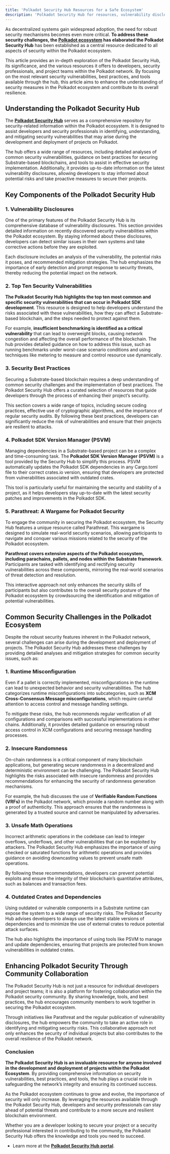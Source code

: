 ```yaml
---
title: 'Polkadot Security Hub Resources for a Safe Ecosystem'
description: 'Polkadot Security Hub for resources, vulnerability disclosures, and security best practices to safeguard Polkadot ecosystem projects.'
---
```

As decentralized systems gain widespread adoption, the need for robust security mechanisms becomes even more critical. **To address these security challenges, the [Polkadot ecosystem](https://dablock.com/ecosystem/) has elaborated the Polkadot Security Hub** has been established as a central resource dedicated to all aspects of security within the Polkadot ecosystem.

This article provides an in-depth exploration of the Polkadot Security Hub, its significance, and the various resources it offers to developers, security professionals, and project teams within the Polkadot network. By focusing on the most relevant security vulnerabilities, best practices, and tools available through the hub, this article aims to enhance the understanding of security measures in the Polkadot ecosystem and contribute to its overall resilience.

Understanding the Polkadot Security Hub
---------------------------------------

The [**Polkadot Security Hub**](https://polkadot-security.github.io/) serves as a comprehensive repository for security-related information within the Polkadot ecosystem. It is designed to assist developers and security professionals in identifying, understanding, and mitigating security vulnerabilities that may arise during the development and deployment of projects on Polkadot.

The hub offers a wide range of resources, including detailed analyses of common security vulnerabilities, guidance on best practices for securing Substrate-based blockchains, and tools to assist in effective security implementation. Additionally, it provides up-to-date information on the latest vulnerability disclosures, allowing developers to stay informed about potential risks and take proactive measures to secure their projects.

Key Components of the Polkadot Security Hub
-------------------------------------------

### 1. **Vulnerability Disclosures**

One of the primary features of the Polkadot Security Hub is its comprehensive database of vulnerability disclosures. This section provides detailed information on recently discovered security vulnerabilities within the Polkadot ecosystem. By staying informed about these disclosures, developers can detect similar issues in their own systems and take corrective actions before they are exploited.

Each disclosure includes an analysis of the vulnerability, the potential risks it poses, and recommended mitigation strategies. The hub emphasizes the importance of early detection and prompt response to security threats, thereby reducing the potential impact on the network.

### 2. **Top Ten Security Vulnerabilities**

**The Polkadot Security Hub highlights the top ten most common and specific security vulnerabilities that can occur in Polkadot SDK development**. This resource is designed to help developers understand the risks associated with these vulnerabilities, how they can affect a Substrate-based blockchain, and the steps needed to protect against them.

For example, **insufficient benchmarking is identified as a critical vulnerability** that can lead to overweight blocks, causing network congestion and affecting the overall performance of the blockchain. The hub provides detailed guidance on how to address this issue, such as running benchmarks under worst-case scenario conditions and using techniques like metering to measure and control resource use dynamically.

### 3. **Security Best Practices**

Securing a Substrate-based blockchain requires a deep understanding of common security challenges and the implementation of best practices. The Polkadot Security Hub offers a curated selection of resources that guide developers through the process of enhancing their project’s security.

This section covers a wide range of topics, including secure coding practices, effective use of cryptographic algorithms, and the importance of regular security audits. By following these best practices, developers can significantly reduce the risk of vulnerabilities and ensure that their projects are resilient to attacks.

### 4. **Polkadot SDK Version Manager (PSVM)**

Managing dependencies in a Substrate-based project can be a complex and time-consuming task. The **Polkadot SDK Version Manager (PSVM)** is a tool provided by the Security Hub to simplify this process. PSVM automatically updates the Polkadot SDK dependencies in any Cargo.toml file to their correct crates.io version, ensuring that developers are protected from vulnerabilities associated with outdated crates.

This tool is particularly useful for maintaining the security and stability of a project, as it helps developers stay up-to-date with the latest security patches and improvements in the Polkadot SDK.

### 5. **Parathreat: A Wargame for Polkadot Security**

To engage the community in securing the Polkadot ecosystem, the Security Hub features a unique resource called Parathreat. This wargame is designed to simulate real-world security scenarios, allowing participants to navigate and conquer various missions related to the security of the Polkadot ecosystem.

**Parathreat covers extensive aspects of the Polkadot ecosystem, including parachains, pallets, and nodes within the Substrate framework**. Participants are tasked with identifying and rectifying security vulnerabilities across these components, mirroring the real-world scenarios of threat detection and resolution.

This interactive approach not only enhances the security skills of participants but also contributes to the overall security posture of the Polkadot ecosystem by crowdsourcing the identification and mitigation of potential vulnerabilities.

Common Security Challenges in the Polkadot Ecosystem
----------------------------------------------------

Despite the robust security features inherent in the Polkadot network, several challenges can arise during the development and deployment of projects. The Polkadot Security Hub addresses these challenges by providing detailed analyses and mitigation strategies for common security issues, such as:

### 1. **Runtime Misconfiguration**

Even if a pallet is correctly implemented, misconfigurations in the runtime can lead to unexpected behavior and security vulnerabilities. The hub categorizes runtime misconfigurations into subcategories, such as **XCM Cross-Consensus Message misconfigurations**, which require careful attention to access control and message handling settings.

To mitigate these risks, the hub recommends regular verification of all configurations and comparisons with successful implementations in other chains. Additionally, it provides detailed guidance on ensuring robust access control in XCM configurations and securing message handling processes.

### 2. **Insecure Randomness**

On-chain randomness is a critical component of many blockchain applications, but generating secure randomness in a decentralized and deterministic environment can be challenging. The Polkadot Security Hub highlights the risks associated with insecure randomness and provides recommendations for enhancing the security of randomness generation mechanisms.

For example, the hub discusses the use of **Verifiable Random Functions (VRFs)** in the Polkadot network, which provide a random number along with a proof of authenticity. This approach ensures that the randomness is generated by a trusted source and cannot be manipulated by adversaries.

### 3. **Unsafe Math Operations**

Incorrect arithmetic operations in the codebase can lead to integer overflows, underflows, and other vulnerabilities that can be exploited by attackers. The Polkadot Security Hub emphasizes the importance of using checked or saturated functions for arithmetic operations and provides guidance on avoiding downcasting values to prevent unsafe math operations.

By following these recommendations, developers can prevent potential exploits and ensure the integrity of their blockchain’s quantitative attributes, such as balances and transaction fees.

### 4. **Outdated Crates and Dependencies**

Using outdated or vulnerable components in a Substrate runtime can expose the system to a wide range of security risks. The Polkadot Security Hub advises developers to always use the latest stable versions of dependencies and to minimize the use of external crates to reduce potential attack surfaces.

The hub also highlights the importance of using tools like PSVM to manage and update dependencies, ensuring that projects are protected from known vulnerabilities in outdated crates.

Enhancing Polkadot Security Through Community Collaboration
-----------------------------------------------------------

The Polkadot Security Hub is not just a resource for individual developers and project teams; it is also a platform for fostering collaboration within the Polkadot security community. By sharing knowledge, tools, and best practices, the hub encourages community members to work together in securing the Polkadot ecosystem.

Through initiatives like Parathreat and the regular publication of vulnerability disclosures, the hub empowers the community to take an active role in identifying and mitigating security risks. This collaborative approach not only enhances the security of individual projects but also contributes to the overall resilience of the Polkadot network.

### Conclusion

**The Polkadot Security Hub is an invaluable resource for anyone involved in the development and deployment of projects within the Polkadot Ecosystem**. By providing comprehensive information on security vulnerabilities, best practices, and tools, the hub plays a crucial role in safeguarding the network’s integrity and ensuring its continued success.

As the Polkadot ecosystem continues to grow and evolve, the importance of security will only increase. By leveraging the resources available through the Polkadot Security Hub, developers and security professionals can stay ahead of potential threats and contribute to a more secure and resilient blockchain environment.

Whether you are a developer looking to secure your project or a security professional interested in contributing to the community, the Polkadot Security Hub offers the knowledge and tools you need to succeed.

- Learn more at the [**Polkadot Security Hub portal**](https://polkadot-security.github.io/).